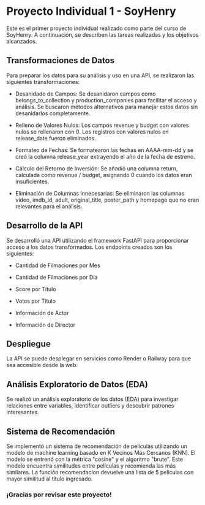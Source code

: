 # Proyecto Individual 1 - SoyHenry
Este es el primer proyecto individual realizado como parte del curso de SoyHenry. A continuación, se describen las tareas realizadas y los objetivos alcanzados.

## Transformaciones de Datos
Para preparar los datos para su análisis y uso en una API, se realizaron las siguientes transformaciones:

- Desanidado de Campos: Se desanidaron campos como belongs_to_collection y production_companies para facilitar el acceso y análisis. Se buscaron métodos alternativos para manejar estos datos sin desanidarlos completamente.

- Relleno de Valores Nulos:
   Los campos revenue y budget con valores nulos se rellenaron con 0.
   Los registros con valores nulos en release_date fueron eliminados.
 
- Formateo de Fechas: Se formatearon las fechas en AAAA-mm-dd y se creó la columna release_year extrayendo el año de la fecha de estreno.

- Cálculo del Retorno de Inversión: Se añadió una columna return, calculada como revenue / budget, asignando 0 cuando los datos eran insuficientes.

- Eliminación de Columnas Innecesarias: Se eliminaron las columnas video, imdb_id, adult, original_title, poster_path y homepage que no eran relevantes para el análisis.

## Desarrollo de la API
Se desarrolló una API utilizando el framework FastAPI para proporcionar acceso a los datos transformados. Los endpoints creados son los siguientes:

- Cantidad de Filmaciones por Mes

- Cantidad de Filmaciones por Día

- Score por Título

- Votos por Título

- Información de Actor

- Información de Director

## Despliegue
La API se puede desplegar en servicios como Render o Railway para que sea accesible desde la web.

## Análisis Exploratorio de Datos (EDA)
Se realizó un análisis exploratorio de los datos (EDA) para investigar relaciones entre variables, identificar outliers y descubrir patrones interesantes. 

## Sistema de Recomendación
Se implementó un sistema de recomendación de películas utilizando un modelo de machine learning basado en K Vecinos Más Cercanos (KNN). El modelo se entrenó con la métrica "cosine" y el algoritmo "brute". Este modelo encuentra similitudes entre películas y recomienda las más similares. La función recomendacion devuelve una lista de 5 películas con mayor similitud al título ingresado.

### ¡Gracias por revisar este proyecto!